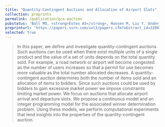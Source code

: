```yaml
---
title: "Quantity-Contingent Auctions and Allocation of Airport Slots"
collection: preprints
permalink: /publication/qca-auction
pubstatus: 'Ball MO, <strong>Estes AS</strong>, Hansen M, Liu Y. Under review at <i>Transportation Science</i> (first revision; major revision).'
preprinturl: 'https://papers.ssrn.com/sol3/papers.cfm?abstract_id=3286732'
selected: true
---
```

> In this paper, we define and investigate quantity-contingent auctions. Such auctions can be used when there exist multiple units of a single product and the value of a set of units depends on the total quantity sold. For example, a road network or airport will become congested as the number of users increases so that a permit for use becomes more valuable as the total number allocated decreases. A quantity-contingent auction determines both the number of items sold and an allocation of items to bidders. Since such auctions could be used by bidders to gain excessive market power we impose constraints limiting market power. We focus on auctions that allocate airport arrival and departure slots. We propose a continuous model and an integer programming model for the associated winner determination problem. Using these models, we perform computational experiments that lend insights into the properties of the quantity-contingent auction.
